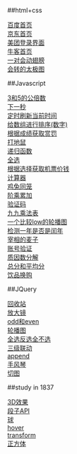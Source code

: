 ##html+css

<a href="https://cooolblack.github.io/html+css/baidu/index.html">百度首页</a><br>
<a href="https://cooolblack.github.io/html+css/JD/index.html">京东首页</a><br>
<a href="https://cooolblack.github.io/html+css/meituan/index.html">美团登录界面</a><br>
<a href="https://cooolblack.github.io/html+css/niuke/index.html">牛客首页</a><br>
<a href="https://cooolblack.github.io/html+css/wing.html">一对会动翅膀</a><br>
<a href="https://cooolblack.github.io/html+css/taiji.html">会转的太极图</a><br>

##Javascript

<a href="https://cooolblack.github.io/Javascript/common-multiple.html">3和5的公倍数</a><br>
<a href="https://cooolblack.github.io/Javascript/make-more-time.html">下一秒</a><br>
<a href="https://cooolblack.github.io/Javascript/nowTime.html">定时刷新当前时间</a><br>
<a href="https://cooolblack.github.io/Javascript/sort.html">给数组进行排序(数字)</a><br>
<a href="https://cooolblack.github.io/Javascript/check-results.html">根据成绩获取赏罚</a><br>
<a href="https://cooolblack.github.io/Javascript/whack-a-mole.html">打地鼠</a><br>
<a href="https://cooolblack.github.io/Javascript/recursive-function.html">递归函数</a><br>
<a href="https://cooolblack.github.io/Javascript/check-all.html">全选</a><br>
<a href="https://cooolblack.github.io/Javascript/air-ticket.html">根据选择获取机票价钱</a><br>
<a href="https://cooolblack.github.io/Javascript/calculator.html">计算器</a><br>
<a href="https://cooolblack.github.io/Javascript/Chicken-with-rabbit-cage.html">鸡兔同笼</a><br>
<a href="https://cooolblack.github.io/Javascript/factorial.html">阶乘累加</a><br>
<a href="https://cooolblack.github.io/Javascript/verification-code.html">验证码</a><br>
<a href="https://cooolblack.github.io/Javascript/multiplication-table.html">九九乘法表</a><br>
<a href="https://cooolblack.github.io/Javascript/slideshow.html">一个比较low的轮播图</a><br>
<a href="https://cooolblack.github.io/Javascript/leap-year.html">检测一年是否是闰年</a><br>
<a href="https://cooolblack.github.io/Javascript/wheat.html">宰相的麦子</a><br>
<a href="https://cooolblack.github.io/Javascript/account.html">账号验证</a><br>
<a href="https://cooolblack.github.io/Javascript/factorization.html	">质因数分解</a><br>
<a href="https://cooolblack.github.io/Javascript/score.html">总分和平均分</a><br>
<a href="https://cooolblack.github.io/Javascript/drinks.html">饮品换购</a><br>

##JQuery

<a href="https://cooolblack.github.io/JQuery/waste-container/index.html">回收站</a><br>
<a href="https://cooolblack.github.io/JQuery/magnifying-glass.html">放大镜</a><br>
<a href="https://cooolblack.github.io/JQuery/odd&even.html">odd和even</a><br>
<a href="https://cooolblack.github.io/JQuery/slideshow.html">轮播图</a><br>
<a href="https://cooolblack.github.io/JQuery/checked.html">全选反选全不选</a><br>
<a href="https://cooolblack.github.io/JQuery/ganged.html">三级联动</a><br>
<a href="https://cooolblack.github.io/JQuery/append.html">append</a><br>
<a href="https://cooolblack.github.io/JQuery/accordion.html">手风琴</a><br>
<a href="https://cooolblack.github.io/JQuery/Cut-the-figure.html">切图</a><br>


##study in 1837

<a href="https://cooolblack.github.io/study-in-1837/3d.html">3D效果</a><br>
<a href="https://cooolblack.github.io/study-in-1837/ajax-API-duanzi.html">段子API</a><br>
<a href="https://cooolblack.github.io/study-in-1837/ball.html">球</a><br>
<a href="https://cooolblack.github.io/study-in-1837/hover.html">hover</a><br>
<a href="https://cooolblack.github.io/study-in-1837/transform.html">transform</a><br>
<a href="https://cooolblack.github.io/study-in-1837/cube.html">正方体</a><br>

